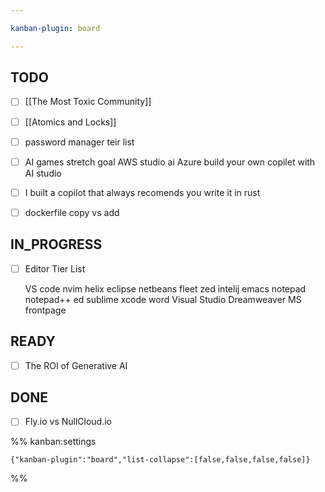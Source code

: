 ```yaml
---

kanban-plugin: board

---
```


## TODO

- [ ] [[The Most Toxic Community]]
- [ ] [[Atomics and Locks]]
- [ ] password manager teir list
- [ ] AI games stretch goal
	AWS studio ai
	Azure build your own copilet with AI studio
- [ ] I built a copilot that always recomends you write it in rust
- [ ] dockerfile copy vs add


## IN_PROGRESS

- [ ] Editor Tier List
	
	VS code
	nvim
	helix
	eclipse
	netbeans
	fleet
	zed
	intelij
	emacs
	notepad
	notepad++
	ed
	sublime
	xcode
	word
	Visual Studio
	Dreamweaver
	MS frontpage


## READY

- [ ] The ROI of Generative AI


## DONE

- [ ] Fly.io vs NullCloud.io




%% kanban:settings
```
{"kanban-plugin":"board","list-collapse":[false,false,false,false]}
```
%%